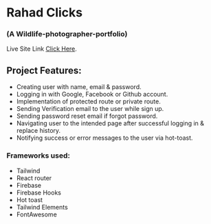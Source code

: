 # Rahad Clicks
### (A Wildlife-photographer-portfolio)

Live Site Link [Click Here](https://wildlife-photographer-portfoli.web.app/).

## Project Features:

* Creating user with name, email & password.
* Logging in with Google, Facebook or Github account.
* Implementation of protected route or private route.
* Sending Verification email to the user while sign up.
* Sending password reset email if forgot password.
* Navigating user to the intended page after successful logging in & replace history.
* Notifying success or error messages to the user via hot-toast.


### Frameworks used:

* Tailwind
* React router
* Firebase
* Firebase Hooks
* Hot toast
* Tailwind Elements
* FontAwesome
